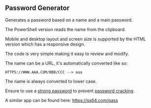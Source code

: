 
Password Generator
------------------

Generates a password based on a name and a main password.

The PowerShell version reads the name from the clipboard.

Mobile and desktop layout and screen size is supported by the HTML version which has a responsive design.

The code is very simple making it easy to review and modify.

The name can be a URL, it's automatically converted like so:

`HTTPS://WWW.AAA.COM/BBB/CCC --> aaa`

The name is always converted to lower case.

Ensure to use a [strong password](https://en.wikipedia.org/wiki/Password_strength)
to prevent [password cracking](https://en.wikipedia.org/wiki/Password_cracking).

A similar app can be found here: https://ss64.com/pass